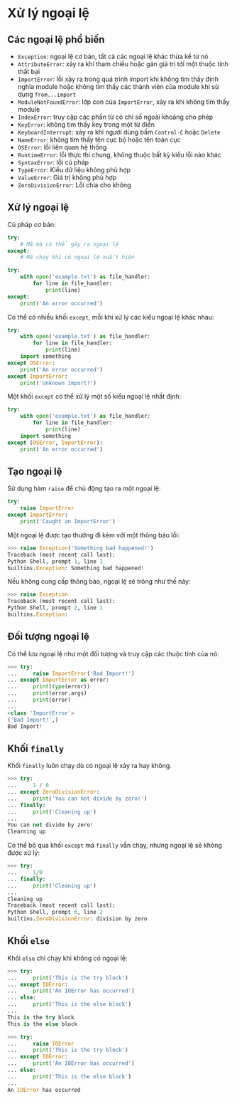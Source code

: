 # Xử lý ngoại lệ

## Các ngoại lệ phổ biến

- `Exception`: ngoại lệ cơ bản, tất cả các ngoại lệ khác thừa kế từ nó
- `AttributeError`: xảy ra khi tham chiếu hoặc gán giá trị tới một thuộc tính thất bại
- `ImportError`: lỗi xảy ra trong quá trình import khi không tìm thấy định nghĩa module hoặc không tìm thấy các thành viên của module khi sử dụng `from...import`
- `ModuleNotFoundError`: lớp con của `ImportError`, xảy ra khi không tìm thấy module
- `IndexError`: truy cập các phần tử có chỉ số ngoài khoảng cho phép
- `KeyError`: không tìm thấy key trong một từ điển
- `KeyboardInterrupt`: xảy ra khi người dùng bấm `Control-C` hoặc `Delete`
- `NameError`: không tìm thấy tên cục bộ hoặc tên toàn cục
- `OSError`:  lỗi liên quan hệ thống
- `RuntimeError`: lỗi thực thi chung, không thuộc bất kỳ kiểu lỗi nào khác
- `SyntaxError`: lỗi cú pháp
- `TypeError`: Kiểu dữ liệu không phù hợp
- `ValueError`: Giá trị không phù hợp
- `ZeroDivisionError`: Lỗi chia cho không

## Xử lý ngoại lệ

Cú pháp cơ bản:

```python
try:
    # Mã mà có thể gây ra ngoại lệ
except:
    # Mã chạy khi có ngoại lệ xuất hiện
```

```python
try:
    with open('example.txt') as file_handler:
        for line in file_handler:
            print(line)
except:
    print('An arror occurred')            
```

Có thể có nhiều khối `except`, mỗi khi xử lý các kiểu ngoại lệ khác nhau:

```python
try:
    with open('example.txt') as file_handler:
        for line in file_handler:
            print(line)
    import something
except OSError:
    print('An error occurred')
except ImportError:
    print('Unknown import!')
```

Một khối `except` có thể xử lý một số kiểu ngoại lệ nhất định:

```python
try:
    with open('example.txt') as file_handler:
        for line in file_handler:
            print(line)
    import something
except (OSError, ImportError):
    print('An error occurred')
```

## Tạo ngoại lệ

Sử dụng hàm `raise` để chủ động tạo ra một ngoại lệ:

```python
try:
    raise ImportError
except ImportError:
    print('Caught an ImportError')
```

Một ngoại lệ được tạo thường đi kèm với một thông báo lỗi:

```python
>>> raise Exception('Something bad happened!')
Traceback (most recent call last):
Python Shell, prompt 1, line 1
builtins.Exception: Something bad happened!
```

Nếu không cung cấp thông báo, ngoại lệ sẽ trông như thế này:

```python
>>> raise Exception
Traceback (most recent call last):
Python Shell, prompt 2, line 1
builtins.Exception:
```

## Đối tượng ngoại lệ

Có thể lưu ngoại lệ như một đối tượng và truy cập các thuộc tính của nó:

```python
>>> try:
...     raise ImportError('Bad Import!')
... except ImportError as error:
...     print(type(error))
...     print(error.args)
...     print(error)
...
<class 'ImportError'>
('Bad Import!',)
Bad Import!
```

## Khối `finally`

Khối `finally` luôn chạy dù có ngoại lệ xảy ra hay không.

```python
>>> try:
...     1 / 0
... except ZeroDivisionError:
...     print('You can not divide by zero!')
... finally:
...     print('Cleaning up')
...
You can not divide by zero!
Clearning up
```

Có thể bỏ qua khối `except` mà `finally` vẫn chạy, nhưng ngoại lệ sẽ không được xử lý:

```python
>>> try:
...     1/0
... finally:
...     print('Cleaning up')
...
Cleaning up
Traceback (most recent call last):
Python Shell, prompt 6, line 2
builtins.ZeroDivisionError: division by zero
```

## Khối `else`

Khối `else` chỉ chạy khi không có ngoại lệ:

```python
>>> try:
...     print('This is the try block')
... except IOError:
...     print('An IOError has occurred')
... else:
...     print('This is the else block')
...
This is the try block
This is the else block
```

```python
>>> try:
...     raise IOError
...     print('This is the try block')
... except IOError:
...     print('An IOError has occurred')
... else:
...     print('This is the else block')
...
An IOError has occurred
```
